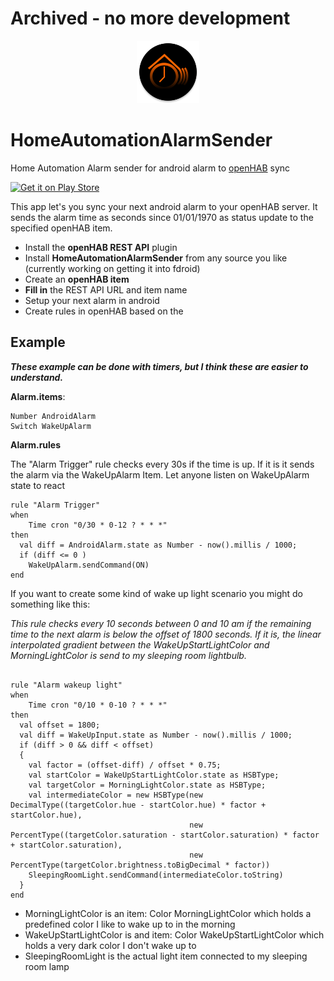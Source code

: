 # Archived - no more development

<p align=center>
  <img alt="Logo" src="fastlane/metadata/android/en-US/images/icon.png" width="100"/>
</p>

# HomeAutomationAlarmSender
Home Automation Alarm sender for android alarm to [openHAB](https://openhab.org) sync

<a href="https://play.google.com/store/apps/details?id=net.kahlenberger.eberhard.haas"><img src="https://play.google.com/intl/en_us/badges/images/generic/en_badge_web_generic.png" alt="Get it on Play Store" height="80"></a>

This app let's you sync your next android alarm to your openHAB server. It sends the alarm time as seconds since 01/01/1970 as status update to the specified openHAB item.

- Install the **openHAB REST API** plugin
- Install **HomeAutomationAlarmSender** from any source you like (currently working on getting it into fdroid)
- Create an **openHAB item**
- **Fill in** the REST API URL and item name
- Setup your next alarm in android
- Create rules in openHAB based on the 


## Example
***These example can be done with timers, but I think these are easier to understand.***

**Alarm.items**:
```
Number AndroidAlarm
Switch WakeUpAlarm
``` 

**Alarm.rules**

The "Alarm Trigger" rule checks every 30s if the time is up. If it is it sends the alarm via the WakeUpAlarm Item. 
Let anyone listen on WakeUpAlarm state to react

```
rule "Alarm Trigger"
when
	Time cron "0/30 * 0-12 ? * * *"
then
  val diff = AndroidAlarm.state as Number - now().millis / 1000;
  if (diff <= 0 )
    WakeUpAlarm.sendCommand(ON)        
end
``` 
If you want to create some kind of wake up light scenario you might do something like this:

_This rule checks every 10 seconds between 0 and 10 am if the remaining time to the next alarm is below the offset of 1800 seconds. If it is, the linear interpolated gradient between the WakeUpStartLightColor and MorningLightColor is send to my sleeping room lightbulb._

```

rule "Alarm wakeup light"
when
	Time cron "0/10 * 0-10 ? * * *"
then
  val offset = 1800;
  val diff = WakeUpInput.state as Number - now().millis / 1000;
  if (diff > 0 && diff < offset)
  {
    val factor = (offset-diff) / offset * 0.75;
    val startColor = WakeUpStartLightColor.state as HSBType;
    val targetColor = MorningLightColor.state as HSBType;
    val intermediateColor = new HSBType(new DecimalType((targetColor.hue - startColor.hue) * factor + startColor.hue),                                                    
                                        new PercentType((targetColor.saturation - startColor.saturation) * factor + startColor.saturation),
                                        new PercentType(targetColor.brightness.toBigDecimal * factor))
    SleepingRoomLight.sendCommand(intermediateColor.toString)
  }
end

```
- MorningLightColor is an item: Color MorningLightColor which holds a predefined color I like to wake up to in the morning
- WakeUpStartLightColor is and item: Color WakeUpStartLightColor which holds a very dark color I don't wake up to
- SleepingRoomLight is the actual light item connected to my sleeping room lamp


